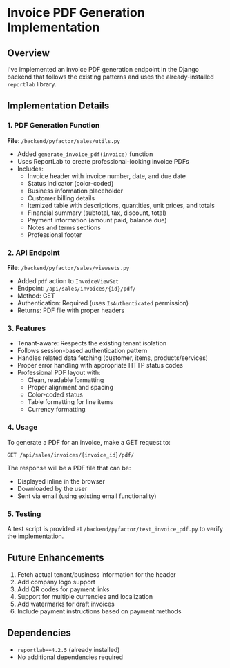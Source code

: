 # Invoice PDF Generation Implementation

## Overview
I've implemented an invoice PDF generation endpoint in the Django backend that follows the existing patterns and uses the already-installed `reportlab` library.

## Implementation Details

### 1. PDF Generation Function
**File**: `/backend/pyfactor/sales/utils.py`
- Added `generate_invoice_pdf(invoice)` function
- Uses ReportLab to create professional-looking invoice PDFs
- Includes:
  - Invoice header with invoice number, date, and due date
  - Status indicator (color-coded)
  - Business information placeholder
  - Customer billing details
  - Itemized table with descriptions, quantities, unit prices, and totals
  - Financial summary (subtotal, tax, discount, total)
  - Payment information (amount paid, balance due)
  - Notes and terms sections
  - Professional footer

### 2. API Endpoint
**File**: `/backend/pyfactor/sales/viewsets.py`
- Added `pdf` action to `InvoiceViewSet`
- Endpoint: `/api/sales/invoices/{id}/pdf/`
- Method: GET
- Authentication: Required (uses `IsAuthenticated` permission)
- Returns: PDF file with proper headers

### 3. Features
- Tenant-aware: Respects the existing tenant isolation
- Follows session-based authentication pattern
- Handles related data fetching (customer, items, products/services)
- Proper error handling with appropriate HTTP status codes
- Professional PDF layout with:
  - Clean, readable formatting
  - Proper alignment and spacing
  - Color-coded status
  - Table formatting for line items
  - Currency formatting

### 4. Usage
To generate a PDF for an invoice, make a GET request to:
```
GET /api/sales/invoices/{invoice_id}/pdf/
```

The response will be a PDF file that can be:
- Displayed inline in the browser
- Downloaded by the user
- Sent via email (using existing email functionality)

### 5. Testing
A test script is provided at `/backend/pyfactor/test_invoice_pdf.py` to verify the implementation.

## Future Enhancements
1. Fetch actual tenant/business information for the header
2. Add company logo support
3. Add QR codes for payment links
4. Support for multiple currencies and localization
5. Add watermarks for draft invoices
6. Include payment instructions based on payment methods

## Dependencies
- `reportlab==4.2.5` (already installed)
- No additional dependencies required